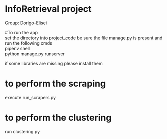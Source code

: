 # InfoRetrieval project

Group: Dorigo-Elisei

#To run the app   
set the directory into project_code be sure the file manage.py is present and run the following cmds    
pipenv shell   
python manage.py runserver   

if some libraries are missing please install them   

# to perform the scraping   

execute run_scrapers.py   

# to perform the clustering    
run clustering.py  


